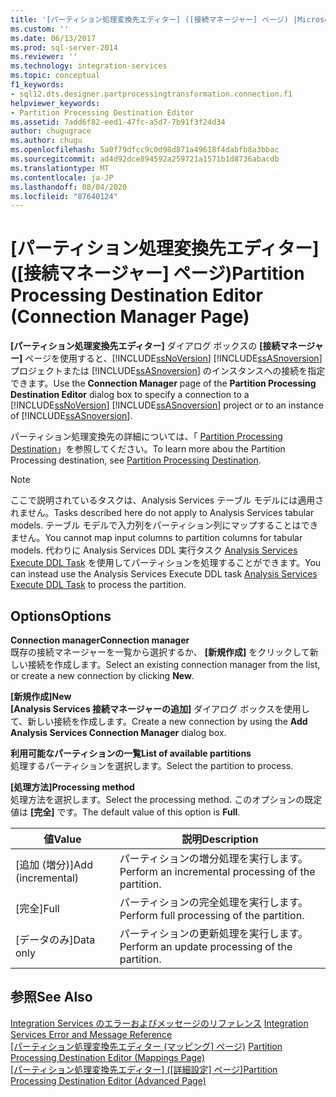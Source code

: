 ```yaml
---
title: '[パーティション処理変換先エディター] ([接続マネージャー] ページ) |Microsoft Docs'
ms.custom: ''
ms.date: 06/13/2017
ms.prod: sql-server-2014
ms.reviewer: ''
ms.technology: integration-services
ms.topic: conceptual
f1_keywords:
- sql12.dts.designer.partprocessingtransformation.connection.f1
helpviewer_keywords:
- Partition Processing Destination Editor
ms.assetid: 7add6f82-eed1-47fc-a5d7-7b91f3f24d34
author: chugugrace
ms.author: chugu
ms.openlocfilehash: 5a0f79dfcc9c0d98d871a49618f4dabfb8a3bbac
ms.sourcegitcommit: ad4d92dce894592a259721a1571b1d8736abacdb
ms.translationtype: MT
ms.contentlocale: ja-JP
ms.lasthandoff: 08/04/2020
ms.locfileid: "87640124"
---
```

# <a name="partition-processing-destination-editor-connection-manager-page"></a><span data-ttu-id="3dd87-102">[パーティション処理変換先エディター] ([接続マネージャー] ページ)</span><span class="sxs-lookup"><span data-stu-id="3dd87-102">Partition Processing Destination Editor (Connection Manager Page)</span></span>
  <span data-ttu-id="3dd87-103">**[パーティション処理変換先エディター]** ダイアログ ボックスの **[接続マネージャー]** ページを使用すると、[!INCLUDE[ssNoVersion](../includes/ssnoversion-md.md)] [!INCLUDE[ssASnoversion](../includes/ssasnoversion-md.md)] プロジェクトまたは [!INCLUDE[ssASnoversion](../includes/ssasnoversion-md.md)] のインスタンスへの接続を指定できます。</span><span class="sxs-lookup"><span data-stu-id="3dd87-103">Use the **Connection Manager** page of the **Partition Processing Destination Editor** dialog box to specify a connection to a [!INCLUDE[ssNoVersion](../includes/ssnoversion-md.md)] [!INCLUDE[ssASnoversion](../includes/ssasnoversion-md.md)] project or to an instance of [!INCLUDE[ssASnoversion](../includes/ssasnoversion-md.md)].</span></span>  
  
 <span data-ttu-id="3dd87-104">パーティション処理変換先の詳細については、「 [Partition Processing Destination](data-flow/partition-processing-destination.md)」を参照してください。</span><span class="sxs-lookup"><span data-stu-id="3dd87-104">To learn more abou the Partition Processing destination, see [Partition Processing Destination](data-flow/partition-processing-destination.md).</span></span>  
  
> [!NOTE]  
>  <span data-ttu-id="3dd87-105">ここで説明されているタスクは、Analysis Services テーブル モデルには適用されません。</span><span class="sxs-lookup"><span data-stu-id="3dd87-105">Tasks described here do not apply to Analysis Services tabular models.</span></span>  <span data-ttu-id="3dd87-106">テーブル モデルで入力列をパーティション列にマップすることはできません。</span><span class="sxs-lookup"><span data-stu-id="3dd87-106">You cannot map input columns to partition columns for tabular models.</span></span> <span data-ttu-id="3dd87-107">代わりに Analysis Services DDL 実行タスク [Analysis Services Execute DDL Task](control-flow/analysis-services-execute-ddl-task.md) を使用してパーティションを処理することができます。</span><span class="sxs-lookup"><span data-stu-id="3dd87-107">You can instead use the Analysis Services Execute DDL task [Analysis Services Execute DDL Task](control-flow/analysis-services-execute-ddl-task.md) to process the partition.</span></span>  
  
## <a name="options"></a><span data-ttu-id="3dd87-108">Options</span><span class="sxs-lookup"><span data-stu-id="3dd87-108">Options</span></span>  
 <span data-ttu-id="3dd87-109">**Connection manager**</span><span class="sxs-lookup"><span data-stu-id="3dd87-109">**Connection manager**</span></span>  
 <span data-ttu-id="3dd87-110">既存の接続マネージャーを一覧から選択するか、 **[新規作成]** をクリックして新しい接続を作成します。</span><span class="sxs-lookup"><span data-stu-id="3dd87-110">Select an existing connection manager from the list, or create a new connection by clicking **New**.</span></span>  
  
 <span data-ttu-id="3dd87-111">**[新規作成]**</span><span class="sxs-lookup"><span data-stu-id="3dd87-111">**New**</span></span>  
 <span data-ttu-id="3dd87-112">**[Analysis Services 接続マネージャーの追加]** ダイアログ ボックスを使用して、新しい接続を作成します。</span><span class="sxs-lookup"><span data-stu-id="3dd87-112">Create a new connection by using the **Add Analysis Services Connection Manager** dialog box.</span></span>  
  
 <span data-ttu-id="3dd87-113">**利用可能なパーティションの一覧**</span><span class="sxs-lookup"><span data-stu-id="3dd87-113">**List of available partitions**</span></span>  
 <span data-ttu-id="3dd87-114">処理するパーティションを選択します。</span><span class="sxs-lookup"><span data-stu-id="3dd87-114">Select the partition to process.</span></span>  
  
 <span data-ttu-id="3dd87-115">**[処理方法]**</span><span class="sxs-lookup"><span data-stu-id="3dd87-115">**Processing method**</span></span>  
 <span data-ttu-id="3dd87-116">処理方法を選択します。</span><span class="sxs-lookup"><span data-stu-id="3dd87-116">Select the processing method.</span></span> <span data-ttu-id="3dd87-117">このオプションの既定値は **[完全]** です。</span><span class="sxs-lookup"><span data-stu-id="3dd87-117">The default value of this option is **Full**.</span></span>  
  
|<span data-ttu-id="3dd87-118">値</span><span class="sxs-lookup"><span data-stu-id="3dd87-118">Value</span></span>|<span data-ttu-id="3dd87-119">説明</span><span class="sxs-lookup"><span data-stu-id="3dd87-119">Description</span></span>|  
|-----------|-----------------|  
|<span data-ttu-id="3dd87-120">[追加 (増分)]</span><span class="sxs-lookup"><span data-stu-id="3dd87-120">Add (incremental)</span></span>|<span data-ttu-id="3dd87-121">パーティションの増分処理を実行します。</span><span class="sxs-lookup"><span data-stu-id="3dd87-121">Perform an incremental processing of the partition.</span></span>|  
|<span data-ttu-id="3dd87-122">[完全]</span><span class="sxs-lookup"><span data-stu-id="3dd87-122">Full</span></span>|<span data-ttu-id="3dd87-123">パーティションの完全処理を実行します。</span><span class="sxs-lookup"><span data-stu-id="3dd87-123">Perform full processing of the partition.</span></span>|  
|<span data-ttu-id="3dd87-124">[データのみ]</span><span class="sxs-lookup"><span data-stu-id="3dd87-124">Data only</span></span>|<span data-ttu-id="3dd87-125">パーティションの更新処理を実行します。</span><span class="sxs-lookup"><span data-stu-id="3dd87-125">Perform an update processing of the partition.</span></span>|  
  
## <a name="see-also"></a><span data-ttu-id="3dd87-126">参照</span><span class="sxs-lookup"><span data-stu-id="3dd87-126">See Also</span></span>  
 <span data-ttu-id="3dd87-127">[Integration Services のエラーおよびメッセージのリファレンス](../../2014/integration-services/integration-services-error-and-message-reference.md) </span><span class="sxs-lookup"><span data-stu-id="3dd87-127">[Integration Services Error and Message Reference](../../2014/integration-services/integration-services-error-and-message-reference.md) </span></span>  
 <span data-ttu-id="3dd87-128">[[パーティション処理変換先エディター &#40;マッピング] ページ&#41;](../../2014/integration-services/partition-processing-destination-editor-mappings-page.md) </span><span class="sxs-lookup"><span data-stu-id="3dd87-128">[Partition Processing Destination Editor &#40;Mappings Page&#41;](../../2014/integration-services/partition-processing-destination-editor-mappings-page.md) </span></span>  
 <span data-ttu-id="3dd87-129">[[パーティション処理変換先エディター] &#40;[詳細設定] ページ&#41;](../../2014/integration-services/partition-processing-destination-editor-advanced-page.md)</span><span class="sxs-lookup"><span data-stu-id="3dd87-129">[Partition Processing Destination Editor &#40;Advanced Page&#41;](../../2014/integration-services/partition-processing-destination-editor-advanced-page.md)</span></span>  
  
  
